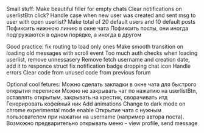 Small stuff:
Make beautiful filler for empty chats
Clear notifications on userlistBtn click?
Handle case when new user was created and sent msg to user with open userlist?
Make total of 20 default users and 10 default posts
Пофиксить нижнюю линию в окне чата
Пофиксить посты, они иногда подгружаются в одном порядке, а иногда в другом


Good practice:
fix routing to load only ones
Make smooth transition on loading old messages with scroll event
Too much auth checks when loading userlist, remove unnessasery
Remove fetch username and creation date, add it to responce struct
fix notification badge dropping chat icon
Handle errors
Clear code from unused code from previous forum


Optional cool fetures:
Можно сделать закладки в окне чата для быстрого открытия переписки
Можно не закрывать чат по нажатию на userlistBtn, оставлять открытым, закрывать на крестик, сворачивать итд
Генерировать кофейный ник
Add animations
Change to dark mode on chrome experimental mode enable
Открытие чата с нужным пользователем при нажатии на username (например автора поста). Возможно предварительно открывать меню - view profile, send message